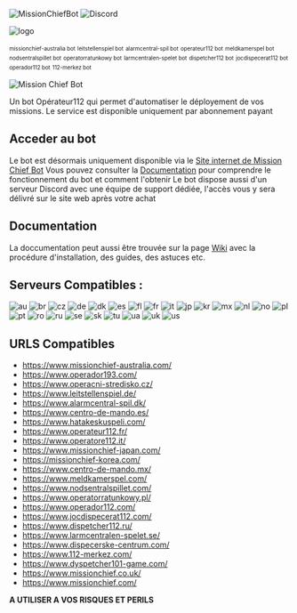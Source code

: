 ![MissionChiefBot](https://img.shields.io/github/v/release/jackbayliss/Mission-Chief-Bot?style=for-the-badge) ![Discord](https://img.shields.io/discord/703655404885901393.svg?label=Discord&style=for-the-badge&color=7289DA)


![logo](https://i.imgur.com/9cQV1qK.png)


<sub><sup>missionchief-australia bot</sup></sub> 
<sub><sup>leitstellenspiel bot</sup></sub>
<sub><sup>alarmcentral-spil bot</sup></sub>
<sub><sup>operateur112 bot</sup></sub>
<sub><sup>meldkamerspel bot</sup></sub>
<sub><sup>nodsentralspillet bot</sup></sub>
<sub><sup>operatorratunkowy bot</sup></sub>
<sub><sup>larmcentralen-spelet bot</sup></sub>
<sub><sup>dispetcher112 bot</sup></sub>
<sub><sup>jocdispecerat112 bot</sup></sub>
<sub><sup>operador112 bot</sup></sub>
<sub><sup>112-merkez bot</sup></sub>



![Mission Chief Bot](https://camo.githubusercontent.com/7ebf2f540206248fc4ee737e4d6989d7c4f9920e/68747470733a2f2f692e696d6775722e636f6d2f645a52336e686d2e676966)


Un bot Opérateur112 qui permet d'automatiser le déployement de vos missions. Le service est disponible uniquement par abonnement payant

## Acceder au bot 

Le bot est désormais uniquement disponible via le [Site internet de Mission Chief Bot](https://missionchiefbot.com/) 
Vous pouvez consulter la [Documentation](https://github.com/Ronnarrdd/Mission-Chief-Bot/wiki) pour comprendre le fonctionnement du bot et comment l'obtenir
Le bot dispose aussi d'un serveur Discord avec une équipe de support dédiée, l'accès vous y sera délivré sur le site web après votre achat

## Documentation 

La doccumentation peut aussi être trouvée sur la page [Wiki](https://github.com/Ronnarrdd/Mission-Chief-Bot/wiki) avec la procédure d'installation, des guides, des astuces etc.


## Serveurs Compatibles :
![au](https://img.shields.io/badge/-AU-green)
![br](https://img.shields.io/badge/-BR-green)
![cz](https://img.shields.io/badge/-CZ-green)
![de](https://img.shields.io/badge/-DE-green)
![dk](https://img.shields.io/badge/-DK-green)
![es](https://img.shields.io/badge/-ES-green)
![fl](https://img.shields.io/badge/-FL-green)
![fr](https://img.shields.io/badge/-FR-green)
![it](https://img.shields.io/badge/-IT-green)
![jp](https://img.shields.io/badge/-JP-green)
![kr](https://img.shields.io/badge/-KR-green)
![mx](https://img.shields.io/badge/-MX-green)
![nl](https://img.shields.io/badge/-NL-green)
![no](https://img.shields.io/badge/-NO-green)
![pl](https://img.shields.io/badge/-PL-green)
![pt](https://img.shields.io/badge/-PT-green)
![ro](https://img.shields.io/badge/-RO-green)
![ru](https://img.shields.io/badge/-RU-green)
![se](https://img.shields.io/badge/-SE-green)
![sk](https://img.shields.io/badge/-SK-green)
![tu](https://img.shields.io/badge/-TU-green)
![ua](https://img.shields.io/badge/-UA-green)
![uk](https://img.shields.io/badge/-UK-green)
![us](https://img.shields.io/badge/-US-green)

## URLS Compatibles
- https://www.missionchief-australia.com/
- https://www.operador193.com/
- https://www.operacni-stredisko.cz/
- https://www.leitstellenspiel.de/
- https://www.alarmcentral-spil.dk/
- https://www.centro-de-mando.es/
- https://www.hatakeskuspeli.com/
- https://www.operateur112.fr/
- https://www.operatore112.it/
- https://www.missionchief-japan.com/
- https://missionchief-korea.com/
- https://www.centro-de-mando.mx/
- https://www.meldkamerspel.com/
- https://www.nodsentralspillet.com/
- https://www.operatorratunkowy.pl/
- https://www.operador112.com/
- https://www.jocdispecerat112.com/
- https://www.dispetcher112.ru/
- https://www.larmcentralen-spelet.se/
- https://www.dispecerske-centrum.com/
- https://www.112-merkez.com/
- https://www.dyspetcher101-game.com/
- https://www.missionchief.co.uk/
- https://www.missionchief.com/

**A UTILISER A VOS RISQUES ET PERILS**
